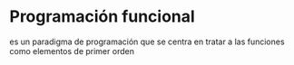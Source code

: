 # Programación funcional
es un paradigma de programación que se centra en tratar a las funciones como elementos de primer orden